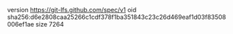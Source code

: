 version https://git-lfs.github.com/spec/v1
oid sha256:d6e2808caa25266c1cdf378f1ba351843c23c26d469eaf1d03f83508006ef1ae
size 7264
